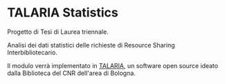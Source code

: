 ﻿# TALARIA Statistics
Progetto di Tesi di Laurea triennale.

Analisi dei dati statistici delle richieste di Resource Sharing Interbibliotecario.

Il modulo verrà implementato in [TALARIA](https://github.com/tugn0x/Talaria), un software open source ideato dalla Biblioteca del CNR dell'area di Bologna.
